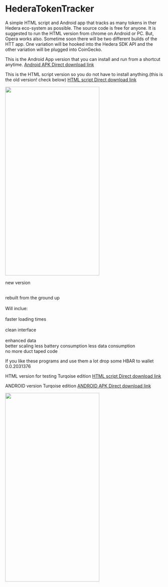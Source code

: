 # HederaTokenTracker

A simple HTML script and Android app that tracks as many tokens in ther Hedera eco-system as possible.
The source code is free for anyone.
It is suggested to run the HTML version  from chrome on Android or PC. But, Opera works also.
Sometime soon there will be two different builds of the HTT app. One variation will be hooked into
the Hedera SDK API and the other variation will be plugged into CoinGecko.


This is the Android App version that you can install and run from a shortcut anytime.
 <a href="https://cdn.fbsbx.com/v/t59.2708-21/347995035_3359255577631711_4487945759083275793_n.apk/Hedera-Token-Tracker_1_1.0.apk?_nc_cat=101&ccb=1-7&_nc_sid=0cab14&_nc_ohc=ZD8Uh5_XXDAAX_clrOh&_nc_ht=cdn.fbsbx.com&oh=03_AdSfkkU7Hz3_J3Phu-EUgXyrKp6Yz7eT3ywHuE7KMIjHEQ&oe=646994D9&dl=1">Android APK Direct download link</a>
 
This is the HTML script version so you do not have to install anything.(this is the old version! check below)
 <a href="https://cdn.fbsbx.com/v/t59.2708-21/347579321_249285947650255_4715499807861352083_n.html/Hedera-token-tracker-latest.html?_nc_cat=103&ccb=1-7&_nc_sid=0cab14&_nc_ohc=7UOZm6Kmv2AAX-qVuKS&_nc_ht=cdn.fbsbx.com&oh=03_AdSTr8Ud0cRb9O50goZL0kTCkGa0J9zmkp9Rp4NNw8sdUA&oe=646761F3&dl=1">HTML script Direct download link</a>

<image src="https://scontent-ord5-2.xx.fbcdn.net/v/t1.15752-9/345560061_1281365249144733_1076772976836961303_n.jpg?_nc_cat=110&ccb=1-7&_nc_sid=ae9488&_nc_ohc=_qFPZm7l19QAX_rsJfd&_nc_ht=scontent-ord5-2.xx&oh=03_AdT7-uVg8jVJgazdPa1h_ZVhv3HqkjMUojbwAbcFXSpEGw&oe=648FAD28" width="300" height="600" >
 

 new version
 <div>
  <br> rebuilt from the ground up</br>
   <br>Will inclue: </br>
   <br>faster loading times</br>
   <br>clean interface</br>
  <br> enhanced data</br>
   better scaling
   less battery consumption
   less data consumption
   <br>no more duct taped code</br>
 </div>
 
 If you like these programs and use them a lot drop some HBAR to wallet 0.0.2031376
 
 HTML version for testing Turqoise edition
 <a href="https://cdn.fbsbx.com/v/t59.2708-21/348963834_267835789051090_9164035535026116557_n.html/turqoise.html?_nc_cat=100&ccb=1-7&_nc_sid=0cab14&_nc_ohc=7rc32zKg8ogAX-OIK-u&_nc_ht=cdn.fbsbx.com&oh=03_AdQWlkmILe0yMge_XvmAMa6NWN4I877BeqY_Gt9CPYMjXQ&oe=6471C65D&dl=1">HTML script Direct download link</a>
 
  ANDROID version Turqoise edition
 <a href="https://cdn.fbsbx.com/v/t59.2708-21/348918460_788011899710652_7587318258271360158_n.apk/Token_TrackerWorking.apk?_nc_cat=110&ccb=1-7&_nc_sid=0cab14&_nc_ohc=NGvFUH_9ibAAX8xCuPn&_nc_ht=cdn.fbsbx.com&oh=03_AdTTGTiR2xfZMNbqBM2Hfvzlk2kzYtj2S98KlwRkOxAQSA&oe=6471AC2E&dl=1"> ANDROID APK  Direct download link</a>
 
 <image src="https://scontent-ord5-2.xx.fbcdn.net/v/t1.15752-9/348356509_961803574953282_4991402282951677447_n.jpg?_nc_cat=104&ccb=1-7&_nc_sid=ae9488&_nc_ohc=JSDMdoB9JsYAX-jzusm&_nc_ht=scontent-ord5-2.xx&oh=03_AdQy_7bGPt0XJU-aqGmKH0phNd83w41RJeuHTnW8hEAuxA&oe=6497606F" width="300" height="600" >
